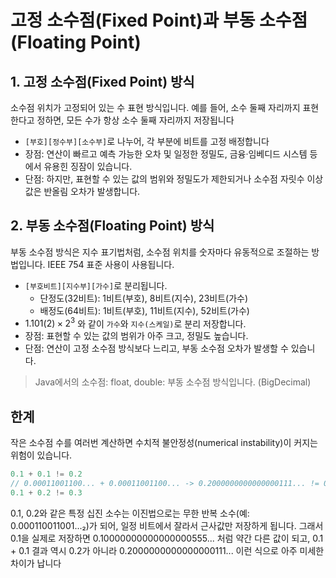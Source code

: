 # 고정 소수점(Fixed Point)과 부동 소수점(Floating Point)

## 1. 고정 소수점(Fixed Point) 방식

소수점 위치가 고정되어 있는 수 표현 방식입니다. 예를 들어, 소수 둘째 자리까지 표현한다고 정하면, 모든 수가 항상 소수 둘째 자리까지 저장됩니다

- `[부호][정수부][소수부]`로 나누어, 각 부분에 비트를 고정 배정합니다
- 장점: 연산이 빠르고 예측 가능한 오차 및 일정한 정밀도, 금융·임베디드 시스템 등에서 유용힌 징잠이 있습니다.
- 단점: 하지만, 표현할 수 있는 값의 범위와 정밀도가 제한되거나 소수점 자릿수 이상 값은 반올림 오차가 발생합니다.

## 2. 부동 소수점(Floating Point) 방식

부동 소수점 방식은 지수 표기법처럼, 소수점 위치를 숫자마다 유동적으로 조절하는 방법입니다. IEEE 754 표준 사용이 사용됩니다.

- `[부호비트][지수부][가수]`로 분리됩니다.
  - 단정도(32비트): 1비트(부호), 8비트(지수), 23비트(가수)
  - 배정도(64비트): 1비트(부호), 11비트(지수), 52비트(가수)
- $1.101(2) × 2^3$ 와 같이 `가수`와 `지수(스케일)`로 분리 저장합니다.
- 장점: 표현할 수 있는 값의 범위가 아주 크고, 정밀도 높습니다.
- 단점: 연산이 고정 소수점 방식보다 느리고, 부동 소수점 오차가 발생할 수 있습니다.

> Java에서의 소수점: float, double: 부동 소수점 방식입니다. (BigDecimal)

## 한계

작은 소수점 수를 여러번 계산하면 수치적 불안정성(numerical instability)이 커지는 위험이 있습니다.

```java
0.1 + 0.1 != 0.2
// 0.00011001100... + 0.00011001100... -> 0.2000000000000000111... != 0.2
0.1 + 0.2 != 0.3
```

0.1, 0.2와 같은 특정 십진 소수는 이진법으로는 무한 반복 소수(예: 0.000110011001...₂)가 되어, 일정 비트에서 잘라서 근사값만 저장하게 됩니다.
그래서 0.1을 실제로 저장하면 0.10000000000000000555... 처럼 약간 다른 값이 되고, 0.1 + 0.1 결과 역시 0.2가 아니라 0.2000000000000000111... 이런 식으로 아주 미세한 차이가 납니다